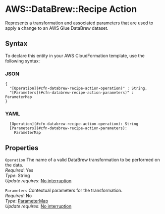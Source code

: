 # AWS::DataBrew::Recipe Action<a name="aws-properties-databrew-recipe-action"></a>

Represents a transformation and associated parameters that are used to apply a change to an AWS Glue DataBrew dataset\.

## Syntax<a name="aws-properties-databrew-recipe-action-syntax"></a>

To declare this entity in your AWS CloudFormation template, use the following syntax:

### JSON<a name="aws-properties-databrew-recipe-action-syntax.json"></a>

```
{
  "[Operation](#cfn-databrew-recipe-action-operation)" : String,
  "[Parameters](#cfn-databrew-recipe-action-parameters)" : ParameterMap
}
```

### YAML<a name="aws-properties-databrew-recipe-action-syntax.yaml"></a>

```
  [Operation](#cfn-databrew-recipe-action-operation): String
  [Parameters](#cfn-databrew-recipe-action-parameters): 
    ParameterMap
```

## Properties<a name="aws-properties-databrew-recipe-action-properties"></a>

`Operation`  <a name="cfn-databrew-recipe-action-operation"></a>
The name of a valid DataBrew transformation to be performed on the data\.  
*Required*: Yes  
*Type*: String  
*Update requires*: [No interruption](https://docs.aws.amazon.com/AWSCloudFormation/latest/UserGuide/using-cfn-updating-stacks-update-behaviors.html#update-no-interrupt)

`Parameters`  <a name="cfn-databrew-recipe-action-parameters"></a>
Contextual parameters for the transformation\.  
*Required*: No  
*Type*: [ParameterMap](aws-properties-databrew-recipe-parametermap.md)  
*Update requires*: [No interruption](https://docs.aws.amazon.com/AWSCloudFormation/latest/UserGuide/using-cfn-updating-stacks-update-behaviors.html#update-no-interrupt)